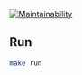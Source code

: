 [![Maintainability](https://api.codeclimate.com/v1/badges/300dd248b9b0df05da5d/maintainability)](https://codeclimate.com/github/dzam3/java-project-61/maintainability)

## Run

```bash
make run
```
